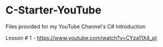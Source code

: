 # C-Starter-YouTube
Files provided for my YouTube Channel's C# Introduction

Lesson # 1 - https://www.youtube.com/watch?v=CYza11X4_pI
